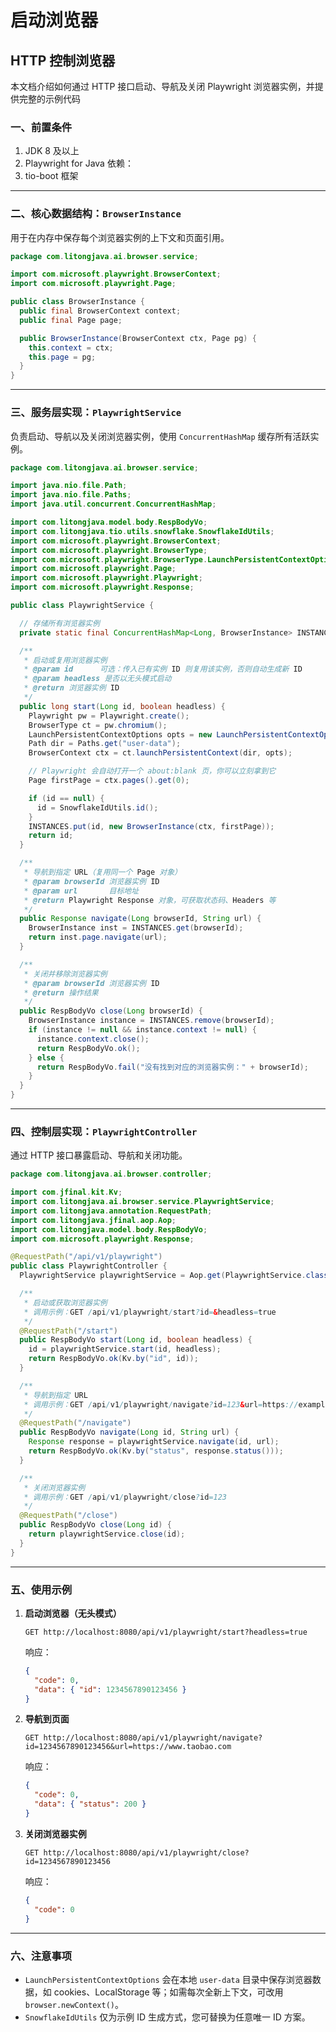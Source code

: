 # 启动浏览器

## HTTP 控制浏览器

本文档介绍如何通过 HTTP 接口启动、导航及关闭 Playwright 浏览器实例，并提供完整的示例代码

### 一、前置条件

1. JDK 8 及以上
2. Playwright for Java 依赖：
3. tio-boot 框架

---

### 二、核心数据结构：`BrowserInstance`

用于在内存中保存每个浏览器实例的上下文和页面引用。

```java
package com.litongjava.ai.browser.service;

import com.microsoft.playwright.BrowserContext;
import com.microsoft.playwright.Page;

public class BrowserInstance {
  public final BrowserContext context;
  public final Page page;

  public BrowserInstance(BrowserContext ctx, Page pg) {
    this.context = ctx;
    this.page = pg;
  }
}
```

---

### 三、服务层实现：`PlaywrightService`

负责启动、导航以及关闭浏览器实例，使用 `ConcurrentHashMap` 缓存所有活跃实例。

```java
package com.litongjava.ai.browser.service;

import java.nio.file.Path;
import java.nio.file.Paths;
import java.util.concurrent.ConcurrentHashMap;

import com.litongjava.model.body.RespBodyVo;
import com.litongjava.tio.utils.snowflake.SnowflakeIdUtils;
import com.microsoft.playwright.BrowserContext;
import com.microsoft.playwright.BrowserType;
import com.microsoft.playwright.BrowserType.LaunchPersistentContextOptions;
import com.microsoft.playwright.Page;
import com.microsoft.playwright.Playwright;
import com.microsoft.playwright.Response;

public class PlaywrightService {

  // 存储所有浏览器实例
  private static final ConcurrentHashMap<Long, BrowserInstance> INSTANCES = new ConcurrentHashMap<>();

  /**
   * 启动或复用浏览器实例
   * @param id      可选：传入已有实例 ID 则复用该实例，否则自动生成新 ID
   * @param headless 是否以无头模式启动
   * @return 浏览器实例 ID
   */
  public long start(Long id, boolean headless) {
    Playwright pw = Playwright.create();
    BrowserType ct = pw.chromium();
    LaunchPersistentContextOptions opts = new LaunchPersistentContextOptions().setHeadless(headless);
    Path dir = Paths.get("user-data");
    BrowserContext ctx = ct.launchPersistentContext(dir, opts);

    // Playwright 会自动打开一个 about:blank 页，你可以立刻拿到它
    Page firstPage = ctx.pages().get(0);

    if (id == null) {
      id = SnowflakeIdUtils.id();
    }
    INSTANCES.put(id, new BrowserInstance(ctx, firstPage));
    return id;
  }

  /**
   * 导航到指定 URL（复用同一个 Page 对象）
   * @param browserId 浏览器实例 ID
   * @param url       目标地址
   * @return Playwright Response 对象，可获取状态码、Headers 等
   */
  public Response navigate(Long browserId, String url) {
    BrowserInstance inst = INSTANCES.get(browserId);
    return inst.page.navigate(url);
  }

  /**
   * 关闭并移除浏览器实例
   * @param browserId 浏览器实例 ID
   * @return 操作结果
   */
  public RespBodyVo close(Long browserId) {
    BrowserInstance instance = INSTANCES.remove(browserId);
    if (instance != null && instance.context != null) {
      instance.context.close();
      return RespBodyVo.ok();
    } else {
      return RespBodyVo.fail("没有找到对应的浏览器实例：" + browserId);
    }
  }
}
```

---

### 四、控制层实现：`PlaywrightController`

通过 HTTP 接口暴露启动、导航和关闭功能。

```java
package com.litongjava.ai.browser.controller;

import com.jfinal.kit.Kv;
import com.litongjava.ai.browser.service.PlaywrightService;
import com.litongjava.annotation.RequestPath;
import com.litongjava.jfinal.aop.Aop;
import com.litongjava.model.body.RespBodyVo;
import com.microsoft.playwright.Response;

@RequestPath("/api/v1/playwright")
public class PlaywrightController {
  PlaywrightService playwrightService = Aop.get(PlaywrightService.class);

  /**
   * 启动或获取浏览器实例
   * 调用示例：GET /api/v1/playwright/start?id=&headless=true
   */
  @RequestPath("/start")
  public RespBodyVo start(Long id, boolean headless) {
    id = playwrightService.start(id, headless);
    return RespBodyVo.ok(Kv.by("id", id));
  }

  /**
   * 导航到指定 URL
   * 调用示例：GET /api/v1/playwright/navigate?id=123&url=https://example.com
   */
  @RequestPath("/navigate")
  public RespBodyVo navigate(Long id, String url) {
    Response response = playwrightService.navigate(id, url);
    return RespBodyVo.ok(Kv.by("status", response.status()));
  }

  /**
   * 关闭浏览器实例
   * 调用示例：GET /api/v1/playwright/close?id=123
   */
  @RequestPath("/close")
  public RespBodyVo close(Long id) {
    return playwrightService.close(id);
  }
}
```

---

### 五、使用示例

1. **启动浏览器（无头模式）**

   ```
   GET http://localhost:8080/api/v1/playwright/start?headless=true
   ```

   响应：

   ```json
   {
     "code": 0,
     "data": { "id": 1234567890123456 }
   }
   ```

2. **导航到页面**

   ```
   GET http://localhost:8080/api/v1/playwright/navigate?id=1234567890123456&url=https://www.taobao.com
   ```

   响应：

   ```json
   {
     "code": 0,
     "data": { "status": 200 }
   }
   ```

3. **关闭浏览器实例**

   ```
   GET http://localhost:8080/api/v1/playwright/close?id=1234567890123456
   ```

   响应：

   ```json
   {
     "code": 0
   }
   ```

---

### 六、注意事项

* `LaunchPersistentContextOptions` 会在本地 `user-data` 目录中保存浏览器数据，如 cookies、LocalStorage 等；如需每次全新上下文，可改用 `browser.newContext()`。
* `SnowflakeIdUtils` 仅为示例 ID 生成方式，您可替换为任意唯一 ID 方案。